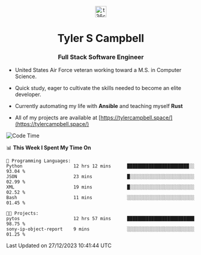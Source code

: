 <p align="center">
<a href="https://www.linkedin.com/in/t36campbell" target="blank"><img align="center" src="https://ik.imagekit.io/t36campbell/Portfolio/linkedin.png.original_m8bbGgPh6.png" alt="t36campbell" height="30" width="30" /></a>
</p>
<h1 align="center">Tyler S Campbell</h1>
<h3 align="center">Full Stack Software Engineer</h3>

* United States Air Force veteran working toward a M.S. in Computer Science.

* Quick study, eager to cultivate the skills needed to become an elite developer.

* Currently automating my life with **Ansible** and teaching myself **Rust**

* All of my projects are available at [https://tylercampbell.space/](https://tylercampbell.space/)

<!--START_SECTION:waka-->
![Code Time](http://img.shields.io/badge/Code%20Time-3%2C064%20hrs%2011%20mins-blue)

📊 **This Week I Spent My Time On** 

```text
💬 Programming Languages: 
Python                   12 hrs 12 mins      ███████████████████████░░   93.04 % 
JSON                     23 mins             █░░░░░░░░░░░░░░░░░░░░░░░░   02.99 % 
XML                      19 mins             █░░░░░░░░░░░░░░░░░░░░░░░░   02.52 % 
Bash                     11 mins             ░░░░░░░░░░░░░░░░░░░░░░░░░   01.45 % 

🐱‍💻 Projects: 
pytos                    12 hrs 57 mins      █████████████████████████   98.75 % 
sony-ip-object-report    9 mins              ░░░░░░░░░░░░░░░░░░░░░░░░░   01.25 % 
```


 Last Updated on 27/12/2023 10:41:44 UTC
<!--END_SECTION:waka-->
